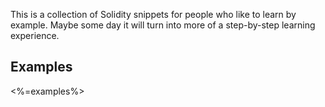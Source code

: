 This is a collection of Solidity snippets for people who like to learn by example. Maybe some day it will turn into more of a step-by-step learning experience.

## Examples

<%=examples%>
